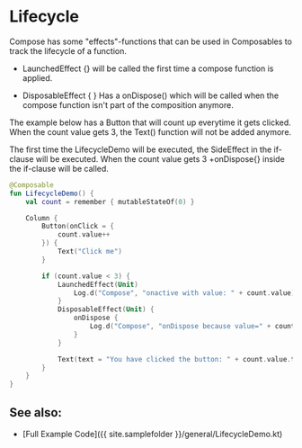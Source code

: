 <!---
This is the API of version 1.0.1
-->
# Lifecycle

    
Compose has some "effects"-functions that can be used in Composables to track the lifecycle of a function.

* LaunchedEffect {}
will be called the first time a compose function is applied.

* DisposableEffect { }
Has a onDispose() which will be called when the compose function isn't part of the composition anymore.

The example below has a Button that will count up everytime it gets clicked.
When the count value gets 3, the Text() function will not be added anymore.

The first time the LifecycleDemo will be executed, the SideEffect in the if-clause will be executed.
When the count value gets 3 +onDispose{} inside the if-clause will be called. 


```kotlin
@Composable
fun LifecycleDemo() {
    val count = remember { mutableStateOf(0) }

    Column {
        Button(onClick = {
            count.value++
        }) {
            Text("Click me")
        }

        if (count.value < 3) {
            LaunchedEffect(Unit)
                Log.d("Compose", "onactive with value: " + count.value)
            }
            DisposableEffect(Unit) {
                onDispose {
                    Log.d("Compose", "onDispose because value=" + count.value)
                }
            }

            Text(text = "You have clicked the button: " + count.value.toString())
        }
    }
}
```


## See also:
* [Full Example Code]({{ site.samplefolder }}/general/LifecycleDemo.kt)

